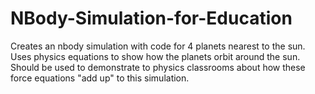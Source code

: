 # NBody-Simulation-for-Education
Creates an nbody simulation with code for 4 planets nearest to the sun. Uses physics equations to show how the planets orbit around the sun. Should be used to demonstrate to physics classrooms about how these force equations "add up" to this simulation.
